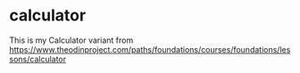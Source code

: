 # calculator

This is my Calculator variant from https://www.theodinproject.com/paths/foundations/courses/foundations/lessons/calculator
